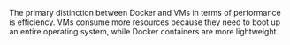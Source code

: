 The primary distinction between Docker and VMs in terms of performance is efficiency. VMs consume more resources because they need to boot up an entire operating system, while Docker containers are more lightweight.
